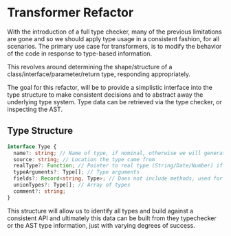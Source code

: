 # Transformer Refactor

With the introduction of a full type checker, many of the previous limitations are gone and so we should
apply type usage in a consistent fashion, for all scenarios. The primary use case for transformers, is to modify
the behavior of the code in response to type-based information. 

This revolves around determining the shape/structure of a class/interface/parameter/return type, responding appropriately.

The goal for this refactor, will be to provide a simplistic interface into the type structure to make consistent decisions
and to abstract away the underlying type system. Type data can be retrieved via the type checker, or inspecting the AST.  

## Type Structure

```ts
interface Type {
  name?: string; // Name of type, if nominal, otherwise we will generate a unique identifier
  source: string; // Location the type came from
  realType?: Function; // Pointer to real type (String/Date/Number) if applicable
  typeArguments?: Type[]; // Type arguments
  fields?: Record<string, Type>; // Does not include methods, used for shapes not concrete types
  unionTypes?: Type[]; // Array of types 
  comment?: string;
}
```

This structure will allow us to identify all types and build against a consistent API and ultimately this data can be built from 
they typechecker or the AST type information, just with varying degrees of success.